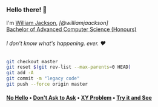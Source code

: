 ### Hello there! 👋

I'm [William Jackson](https://www.jaackson.com/), _[@williamjaackson]_<br>
<ins>Bachelor of Advanced Computer Science (Honours)</ins>

###### I don't know what's happening. ever. ❤️

```sh
git checkout master
git reset $(git rev-list --max-parents=0 HEAD)
git add -A
git commit -m "legacy code"
git push --force origin master
```

#### [No Hello](https://nohello.net/) • [Don't Ask to Ask](https://dontasktoask.com/) • [XY Problem](https://xyproblem.info/) • [Try it and See](https://tryitands.ee/)

